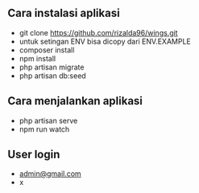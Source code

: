 ## Cara instalasi aplikasi

- git clone https://github.com/rizalda96/wings.git
- untuk setingan ENV bisa dicopy dari ENV.EXAMPLE
- composer install
- npm install
- php artisan migrate
- php artisan db:seed

## Cara menjalankan aplikasi
- php artisan serve
- npm run watch

## User login
- admin@gmail.com
- x
